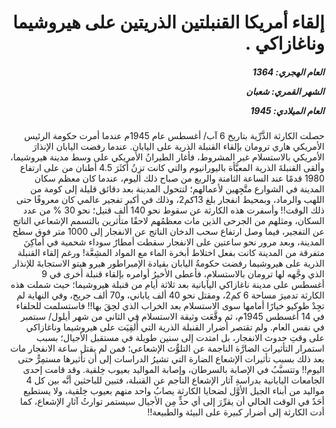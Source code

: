 <h1 dir="rtl">إلقاء أمريكا القنبلتين الذريتين على هيروشيما وناغازاكي .</h1>

<h5 dir="rtl">العام الهجري:  1364

الشهر القمري: شعبان

العام الميلادي: 1945</h5>

<p dir="rtl">حصلت الكارثة الذَّرِّية بتاريخ 6 آب/ أغسطس عام 1945م عندما أمرت حكومة الرئيس الأمريكي هاري ترومان بإلقاء القنبلة الذرية على اليابان. عندما رفضت اليابان الإنذارَ الأمريكي بالاستسلام غير المشروط، فأغار الطيرانُ الأمريكي على وسط مدينة هيروشيما، وألقى القنبلةَ الذرية المعبَّأة باليورانيوم والتي كانت تزِنُ أكثَرَ 4.5 أطنان من على ارتفاع 1980 قدمًا عند الساعة الثامنة والربع من صباح ذلك اليوم، عندما كان معظم سكان المدينة في الشوارع متَّجِهين لأعمالهم؛ لتتحول المدينة بعد دقائق قليلة إلى كومة من اللهب والرماد، وبمحيط انفجار بلغ 13كم2، وذلك في أكبر تفجير عالمي كان معروفًا حتى ذلك الوقت!! وأسفرت هذه الكارثة عن سقوط نحو 140 ألف قتيل؛ نحو 30 % من عدد السكان، ومثلهم من الجرحى الذين مات معظمُهم لاحقًا متأثرين بالتسمم الإشعاعي الناتج عن التفجير، فيما وصل ارتفاع سحب الدخان الناتج عن الانفجار إلى 1000 متر فوق سطح المدينة، وبعد مرور نحو ساعتين على الانفجار سقطت أمطارٌ سوداء شحمية في أماكِنَ متفرقة من المدينة كانت بفعل اختلاط أبخرة الماء مع المواد المشِعَّة! ورغم إلقاء القنبلة الذرية على هيروشيما رفضت حكومةُ اليابان بقيادة الإمبراطور هيرو هيتو الاستجابةَ للإنذار الذي وجَّهه لها ترومان بالاستسلامِ، فأعطى الأخيرُ أوامره بإلقاء قنبلة أخرى في 9 أغسطس على مدينة ناغازاكي اليابانية بعد ثلاثة أيام من قنبلة هيروشيما؛ حيث شملت هذه الكارثة تدميرَ مساحة 6 كم2، ومقتل نحو 40 ألف ياباني، و70 ألف جريح، وفي النهاية لم تجِدْ طوكيو خيارًا أمامها سوى الاستسلام بعد الخراب الذي لحِقَ بها!! فاستسلمت للحلفاء في 14 أغسطس 1945م، ثم وقَّعَت وثيقة الاستسلام في الثاني من شهر أيلول/ سبتمبر في نفس العام. ولم تقتصر أضرار القنبلة الذرية التي أُلقِيَت على هيروشيما وناغازاكي على وقتِ حدوث الانفجار، بل امتدت إلى سنين طويلة في مستقبل الأجيال؛ بسبب استمرار التأثيرات الضارَّة الناجمة عن التلوُّث الإشعاعي؛ فمن لم يقتل ساعة الانفجار مات بعد ذلك بسبب تأثيرات الإشعاع الضارة التي تشيرُ الدراسات إلى أن تأثيرها مستمِرٌّ حتى اليوم!! وتتسبَّبُ في الإصابة بالسرطان، وإصابة المواليد بعيوب خِلقية. وقد قامت إحدى الجامعات اليابانية بدراسةِ آثار الإشعاع الناجم عن القنبلة، فتبين للباحثين أنَّه بين كل 4 مواليد من أبناء الجيل الأوَّل لضحايا الكارثة يصابُ واحد منهم بعيوب خِلقية، ولا يستطيع أحَدٌ في الوقت الحالي أن يقرِّرَ إلى أي حدٍّ مِن الأجيال سيستمر توارثُ آثارِ الإشعاع، كما أدت الكارثة إلى أضرار كبيرة على البيئة والطبيعة!!</p></br>
